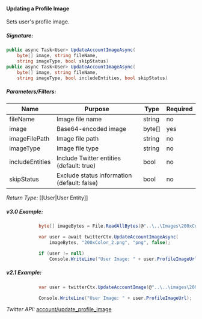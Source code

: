#### Updating a Profile Image

Sets user's profile image.

##### Signature:

```c#
public async Task<User> UpdateAccountImageAsync(
    byte[] image, string fileName, 
    string imageType, bool skipStatus)
public async Task<User> UpdateAccountImageAsync(
    byte[] image, string fileName, 
    string imageType, bool includeEntities, bool skipStatus)
```

##### Parameters/Filters:

| Name | Purpose | Type | Required |
|------|---------|------|----------|
| fileName | Image file name | string | no |
| image | Base64-encoded image | byte[] | yes |
| imageFilePath | Image file path | string | no |
| imageType | Image file type | string | no |
| includeEntities | Include Twitter entities (default: true) | bool | no |
| skipStatus | Exclude status information (default: false) | bool | no |

*Return Type:* [[User|User Entity]]

##### v3.0 Example:

```c#
            byte[] imageBytes = File.ReadAllBytes(@"..\..\Images\200xColor_2.png");

            var user = await twitterCtx.UpdateAccountImageAsync(
                imageBytes, "200xColor_2.png", "png", false);

            if (user != null)
                Console.WriteLine("User Image: " + user.ProfileImageUrl); 
```

##### v2.1 Example:

```c#
            var user = twitterCtx.UpdateAccountImage(@"..\..\images\200xColor_2.png");

            Console.WriteLine("User Image: " + user.ProfileImageUrl);
```

*Twitter API:* [account/update_profile_image](https://developer.twitter.com/en/docs/accounts-and-users/manage-account-settings/api-reference/post-account-update_profile_image)

